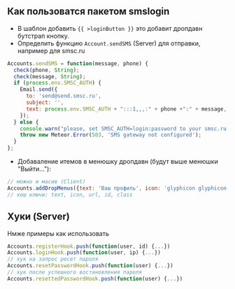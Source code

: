 Как пользоватся пакетом smslogin
---------------------------------

* В шаблон добавить `{{ >loginButton }}` это добавит дропдавн бутстрап кнопку.
* Определить функцию `Account.sendSMS` (Server) для отправки, например для smsc.ru

```js
Accounts.sendSMS = function(message, phone) {
  check(phone, String);
  check(message, String);
  if (process.env.SMSC_AUTH) {
    Email.send({
      to: 'send@send.smsc.ru',
      subject: '',
      text: process.env.SMSC_AUTH + ":::1,,,:" + phone +":" + message,
    });
  } else {
    console.warn("please, set SMSC_AUTH=login:password to your smsc.ru ");
    throw new Meteor.Error(503, 'SMS gateway not configured');
  }
};

```
* Добаваление итемов в менюшку дропдавн (будут выше менюшки "Выйти..."):

```js
// можно и масив (Client)
Accounts.addDropMenus({text: 'Ваш профиль', icon: 'glyphicon glyphicon-cog', url: '/profile', id: 'profile'});
// хеш ключи: text, icon, url, id, class
```

## Хуки (Server)

Нмже примеры как использовать

```js
Accounts.registerHook.push(function(user, id) {...})
Accounts.loginHook.push(function(user, ip) {...})
// хук на запрос ресет пароля
Accounts.resetPasswordHook.push(function(user) {...})
// хук после успешного востановления пароля
Accounts.resettedPasswordHook.push(function(user) {...})

```

